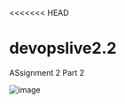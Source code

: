 <<<<<<< HEAD
# devopslive2.2
ASsignment 2 Part 2



![image](https://github.com/sydali/devopslive2.2/assets/449393/7f3f7239-b848-470b-8541-9066f180d736)

